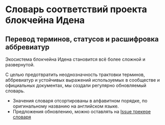 # Словарь соответствий проекта блокчейна Идена
## Перевод терминов, статусов и расшифровка аббревиатур

Экосистема блокчейна Идена становится всё более сложной и развернутой.

С целью предотвратить неоднозначность трактовки терминов, аббревиатур и устойчивых выражений используемых в сообществе и официальных документах, мы создали регулярно обновляемый словарь.

- Значения словаря отсортированы в алфавитном порядке, по оригинальному названию на английском языке.
- Предложения обновлению, можно оставлять на [Issue трекере словаря](https://github.com/ltraveler/idena-abbr-terms/issues)
